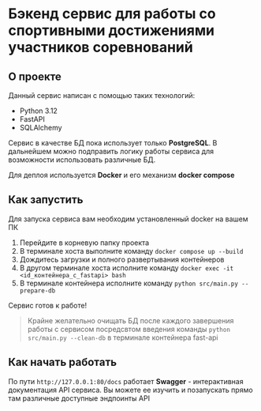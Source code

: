 # Бэкенд сервис для работы со спортивными достижениями участников соревнований

## О проекте
Данный сервис написан с помощью таких технологий:
* Python 3.12
* FastAPI
* SQLAlchemy

Сервис в качестве БД пока использует только **PostgreSQL**. В дальнейшем можно подправить логику работы сервиса
для возможности использовать различные БД.

Для деплоя используется **Docker** и его механизм **docker compose**

## Как запустить
Для запуска сервиса вам необходим установленный docker на вашем ПК

1) Перейдите в корневую папку проекта
2) В терминале хоста выполните команду ``docker compose up --build``
3) Дождитесь загрузки и полного развертывания контейнеров
4) В другом терминале хоста исполните команду ``docker exec -it <id_контейнера_с_fastapi> bash``
5) В терминале контейнера исполните команду ``python src/main.py --prepare-db``

Сервис готов к работе!

> Крайне желательно очищать БД после каждого завершения работы с сервисом посредсвтом введения
> команды ``python src/main.py --clean-db`` в терминале контейнера fast-api

## Как начать работать
По пути ``http://127.0.0.1:80/docs`` работает **Swagger** - интерактивная документация API сервиса.
Вы можете ее изучить и позапускать прямо там различные доступные эндпоинты API